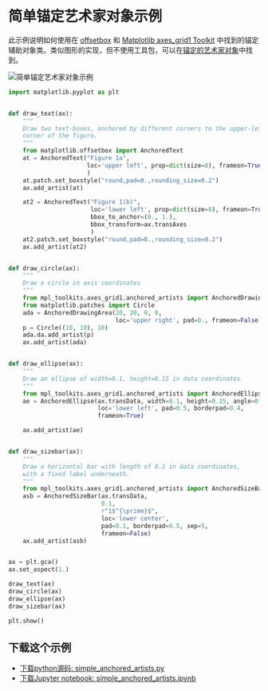 # 简单锚定艺术家对象示例

此示例说明如何使用在 [offsetbox](https://matplotlib.org/api/offsetbox_api.html#module-matplotlib.offsetbox) 和 [Matplotlib axes_grid1 Toolkit](https://matplotlib.org/api/toolkits/axes_grid1.html#toolkit-axesgrid1-index) 中找到的锚定辅助对象类。类似图形的实现，但不使用工具包，可以在[锚定的艺术家对象](https://matplotlib.org/gallery/misc/anchored_artists.html)中找到。

![简单锚定艺术家对象示例](https://matplotlib.org/_images/sphx_glr_simple_anchored_artists_001.png)

```python
import matplotlib.pyplot as plt


def draw_text(ax):
    """
    Draw two text-boxes, anchored by different corners to the upper-left
    corner of the figure.
    """
    from matplotlib.offsetbox import AnchoredText
    at = AnchoredText("Figure 1a",
                      loc='upper left', prop=dict(size=8), frameon=True,
                      )
    at.patch.set_boxstyle("round,pad=0.,rounding_size=0.2")
    ax.add_artist(at)

    at2 = AnchoredText("Figure 1(b)",
                       loc='lower left', prop=dict(size=8), frameon=True,
                       bbox_to_anchor=(0., 1.),
                       bbox_transform=ax.transAxes
                       )
    at2.patch.set_boxstyle("round,pad=0.,rounding_size=0.2")
    ax.add_artist(at2)


def draw_circle(ax):
    """
    Draw a circle in axis coordinates
    """
    from mpl_toolkits.axes_grid1.anchored_artists import AnchoredDrawingArea
    from matplotlib.patches import Circle
    ada = AnchoredDrawingArea(20, 20, 0, 0,
                              loc='upper right', pad=0., frameon=False)
    p = Circle((10, 10), 10)
    ada.da.add_artist(p)
    ax.add_artist(ada)


def draw_ellipse(ax):
    """
    Draw an ellipse of width=0.1, height=0.15 in data coordinates
    """
    from mpl_toolkits.axes_grid1.anchored_artists import AnchoredEllipse
    ae = AnchoredEllipse(ax.transData, width=0.1, height=0.15, angle=0.,
                         loc='lower left', pad=0.5, borderpad=0.4,
                         frameon=True)

    ax.add_artist(ae)


def draw_sizebar(ax):
    """
    Draw a horizontal bar with length of 0.1 in data coordinates,
    with a fixed label underneath.
    """
    from mpl_toolkits.axes_grid1.anchored_artists import AnchoredSizeBar
    asb = AnchoredSizeBar(ax.transData,
                          0.1,
                          r"1$^{\prime}$",
                          loc='lower center',
                          pad=0.1, borderpad=0.5, sep=5,
                          frameon=False)
    ax.add_artist(asb)


ax = plt.gca()
ax.set_aspect(1.)

draw_text(ax)
draw_circle(ax)
draw_ellipse(ax)
draw_sizebar(ax)

plt.show()
```

## 下载这个示例
            
- [下载python源码: simple_anchored_artists.py](https://matplotlib.org/_downloads/simple_anchored_artists.py)
- [下载Jupyter notebook: simple_anchored_artists.ipynb](https://matplotlib.org/_downloads/simple_anchored_artists.ipynb)